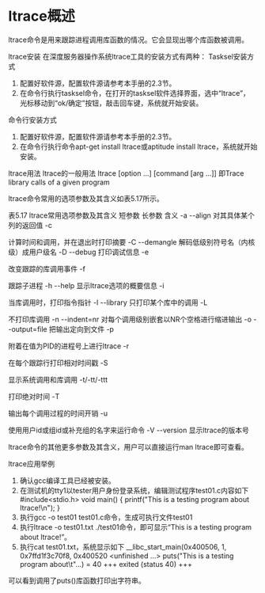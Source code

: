 # ltrace概述
ltrace命令是用来跟踪进程调用库函数的情况。它会显现出哪个库函数被调用。
 
ltrace安装
在深度服务器操作系统ltrace工具的安装方式有两种：
Tasksel安装方式
1. 配置好软件源，配置软件源请参考本手册的2.3节。
2. 在命令行执行tasksel命令，在打开的tasksel软件选择界面，选中“ltrace”，	光标移动到“ok/确定”按钮，敲击回车键，系统就开始安装。
 
命令行安装方式
1. 配置好软件源，配置软件源请参考本手册的2.3节。
2. 在命令行执行命令apt-get install ltrace或aptitude 	install ltrace，系统就开始安装。
 
ltrace用法
ltrace的一般用法
ltrace [option ...] [command [arg ...]]
即Trace library calls of a given program
 
ltrace命令常用的选项参数及其含义如表5.17所示。
 
表5.17 ltrace常用选项参数及其含义
短参数
长参数
含义
-a
--align
对其具体某个列的返回值
-c
 
计算时间和调用，并在退出时打印摘要
-C
--demangle
解码低级别符号名（内核级）成用户级名
-D
--debug
打印调试信息
-e
 
改变跟踪的库调用事件
-f
 
跟踪子进程
-h
--help
显示ltrace选项的概要信息
-i
 
当库调用时，打印指令指针
-l
--library
只打印某个库中的调用
-L
 
不打印库调用
-n
--indent=nr
对每个调用级别嵌套以NR个空格进行缩进输出
-o
--output=file
把输出定向到文件
-p
 
附着在值为PID的进程号上进行ltrace
-r
 
在每个跟踪行打印相对时间戳
-S
 
显示系统调用和库调用
-t/-tt/-ttt
 
打印绝对时间
-T
 
输出每个调用过程的时间开销
-u
 
使用用户id或组id或补充组的名字来运行命令
-V
--version
显示ltrace的版本号
 
 
ltrace命令的其他更多参数及其含义，用户可以直接运行man ltrace即可查看。
 
ltrace应用举例
1. 确认gcc编译工具已经被安装。
2. 在测试机的tty1以tester用户身份登录系统，编辑测试程序test01.c内容如下
#include<stdio.h>
        void main()
        {
        printf("This is a testing program about 	ltrace!\n");
        }
3. 执行gcc -o test01 test01.c命令，生成可执行文件test01
4. 执行ltrace -o test01.txt ./test01命令，即可显示“This is a testing 	program about	ltrace!”。
5. 执行cat test01.txt，系统显示如下
__libc_start_main(0x400506, 1, 0x7ffd1f3c70f8, 0x400520 	<unfinished ...>
puts("This is a testing program about\t"...)      = 40
+++ exited (status 40) +++
 
可以看到调用了puts()库函数打印出字符串。
